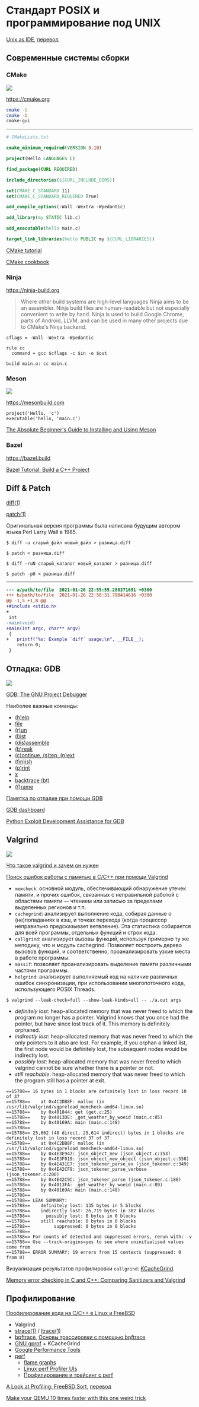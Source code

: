 # Стандарт POSIX и программирование под UNIX

[Unix as IDE](https://blog.sanctum.geek.nz/series/unix-as-ide), [перевод](https://habr.com/ru/post/150930)

## Современные системы сборки

### CMake

![](cmake_logo.png)

<https://cmake.org>

```sh
cmake -G
cmake -D
cmake-gui
```

---

```cmake
# CMakeLists.txt

cmake_minimum_required(VERSION 3.10)

project(Hello LANGUAGES C)

find_package(CURL REQUIRED)

include_directories(${CURL_INCLUDE_DIRS})

set(CMAKE_C_STANDARD 11)
set(CMAKE_C_STANDARD_REQUIRED True)

add_compile_options(-Wall -Wextra -Wpedantic)

add_library(my STATIC lib.c)

add_executable(hello main.c)

target_link_libraries(hello PUBLIC my ${CURL_LIBRARIES})
```

[CMake tutorial](https://cmake.org/cmake/help/latest/guide/tutorial/index.html)

[CMake cookbook](https://ozon.ru/product/cmake-cookbook-157693062)

### Ninja

<https://ninja-build.org>

> Where other build systems are high-level languages Ninja aims to be an assembler.
> Ninja build files are human-readable but not especially convenient to write by hand.
> Ninja is used to build Google Chrome, parts of Android, LLVM, and can be used in many other projects due to CMake's Ninja backend.

```
cflags = -Wall -Wextra -Wpedantic

rule cc
  command = gcc $cflags -c $in -o $out

build main.o: cc main.c
```

### Meson

![](meson_logo.png)

<https://mesonbuild.com>

```
project('Hello, 'c')
executable('hello, 'main.c')
```

[The Absolute Beginner's Guide to Installing and Using Meson](https://mesonbuild.com/SimpleStart.html)

### Bazel

<https://bazel.build>

[Bazel Tutorial: Build a C++ Project](https://bazel.build/start/cpp)

## Diff & Patch

[diff(1)](https://man7.org/linux/man-pages/man1/diff.1.html)

[patch(1)](https://man7.org/linux/man-pages/man1/patch.1.html)

Оригинальная версия программы была написана будущим автором языка Perl Larry Wall в 1985.

```
$ diff -u старый_файл новый_файл > разница.diff

$ patch < разница.diff

$ diff -ruN старый_каталог новый_каталог > разница.diff

$ patch -p0 < разница.diff
```

---

```patch
--- a/path/to/file	2021-01-26 22:55:55.288371691 +0300
+++ b/path/to/file	2021-01-26 22:58:31.790414616 +0300
@@ -1,5 +1,8 @@
+#include <stdio.h>
+
 int
-main(void)
+main(int argc, char** argv)
 {
+	printf("%s: Example `diff` usage;\n", __FILE__);
 	return 0;
 }
```

## Отладка: GDB

![](gdb_logo.png)

[GDB: The GNU Project Debugger](https://gnu.org/software/gdb)

Наиболее важные команды:

* [(h)elp](https://sourceware.org/gdb/current/onlinedocs/gdb.html/Help.html#index-help)
* [file](https://sourceware.org/gdb/current/onlinedocs/gdb.html/Files.html#index-file)
* [(r)un](https://sourceware.org/gdb/current/onlinedocs/gdb.html/Starting.html#index-run)
* [(l)ist](https://sourceware.org/gdb/current/onlinedocs/gdb.html/List.html#index-list)
* [(dis)assemble](https://sourceware.org/gdb/current/onlinedocs/gdb.html/Machine-Code.html#index-disassemble)
* [(b)reak](https://sourceware.org/gdb/current/onlinedocs/gdb.html/Set-Breaks.html#index-break)
* [(c)ontinue, (s)tep, (n)ext](https://sourceware.org/gdb/current/onlinedocs/gdb.html/Continuing-and-Stepping.html)
* [(fin)ish](https://sourceware.org/gdb/current/onlinedocs/gdb.html/Continuing-and-Stepping.html#index-finish)
* [(p)rint](https://sourceware.org/gdb/current/onlinedocs/gdb.html/Data.html#index-print)
* [x](https://sourceware.org/gdb/current/onlinedocs/gdb.html/Memory.html#index-x-_0028examine-memory_0029)
* [backtrace (bt)](https://sourceware.org/gdb/current/onlinedocs/gdb.html/Backtrace.html#index-backtrace)
* [(f)rame](https://sourceware.org/gdb/current/onlinedocs/gdb.html/Selection.html#index-frame_002c-selecting)

[Памятка по отладке при помощи GDB](https://eax.me/gdb)

[GDB dashboard](https://github.com/cyrus-and/gdb-dashboard)

[Python Exploit Development Assistance for GDB](https://github.com/longld/peda)

## Valgrind

![](valgrind_logo.png)

[Что такое valgrind и зачем он нужен](http://alexott.net/ru/writings/prog-checking/Valgrind.html)

[Поиск ошибок работы с памятью в C/C++ при помощи Valgrind](https://eax.me/valgrind)

* `memcheck`: основной модуль, обеспечивающий обнаружение утечек памяти, и прочих ошибок, связанных с неправильной работой с областями памяти — чтением или записью за пределами выделенных регионов и т.п.
* `cachegrind`: анализирует выполнение кода, собирая данные о (не)попаданиях в кэш, и точках перехода (когда процессор неправильно предсказывает ветвление). Эта статистика собирается для всей программы, отдельных функций и строк кода.
* `callgrind`: анализирует вызовы функций, используя примерно ту же методику, что и модуль cachegrind. Позволяет построить дерево вызовов функций, и соответственно, проанализировать узкие места в работе программы.
* `massif`: позволяет проанализировать выделение памяти различными частями программы.
* `helgrind`: анализирует выполняемый код на наличие различных ошибок синхронизации, при использовании многопоточного кода, использующего POSIX Threads.

```
$ valgrind --leak-check=full --show-leak-kinds=all -- ./a.out args
```

* *definitely lost*: heap-allocated memory that was never freed to which the program no longer has a pointer. Valgrind knows that you once had the pointer, but have since lost track of it. This memory is definitely orphaned.
* *indirectly lost*: heap-allocated memory that was never freed to which the only pointers to it also are lost. For example, if you orphan a linked list, the first node would be definitely lost, the subsequent nodes would be indirectly lost.
* *possibly lost*: heap-allocated memory that was never freed to which valgrind cannot be sure whether there is a pointer or not.
* *still reachable*: heap-allocated memory that was never freed to which the program still has a pointer at exit.

```
==15788== 16 bytes in 1 blocks are definitely lost in loss record 10 of 37
==15788==    at 0x4C2DB8F: malloc (in /usr/lib/valgrind/vgpreload_memcheck-amd64-linux.so)
==15788==    by 0x401844: get (get.c:25)
==15788==    by 0x4013DE: _get_weather_by_woeid (main.c:85)
==15788==    by 0x40169A: main (main.c:148)
==15788==
==15788== 25,662 (48 direct, 25,614 indirect) bytes in 1 blocks are definitely lost in loss record 37 of 37
==15788==    at 0x4C2DB8F: malloc (in /usr/lib/valgrind/vgpreload_memcheck-amd64-linux.so)
==15788==    by 0x4E3E947: json_object_new (json_object.c:353)
==15788==    by 0x4E3F019: json_object_new_object (json_object.c:558)
==15788==    by 0x4E431E7: json_tokener_parse_ex (json_tokener.c:349)
==15788==    by 0x4E42CF9: json_tokener_parse_verbose (json_tokener.c:200)
==15788==    by 0x4E42C9C: json_tokener_parse (json_tokener.c:188)
==15788==    by 0x4013FA: _get_weather_by_woeid (main.c:89)
==15788==    by 0x40169A: main (main.c:148)
==15788==
==15788== LEAK SUMMARY:
==15788==    definitely lost: 135 bytes in 5 blocks
==15788==    indirectly lost: 26,719 bytes in 382 blocks
==15788==      possibly lost: 0 bytes in 0 blocks
==15788==    still reachable: 0 bytes in 0 blocks
==15788==         suppressed: 0 bytes in 0 blocks
==15788==
==15788== For counts of detected and suppressed errors, rerun with: -v
==15788== Use --track-origins=yes to see where uninitialised values come from
==15788== ERROR SUMMARY: 19 errors from 15 contexts (suppressed: 0 from 0)
```

Визуализация результатов профилировки `callgrind`: [KCacheGrind](http://kcachegrind.sourceforge.net/html/Home.html).

[Memory error checking in C and C++: Comparing Sanitizers and Valgrind](https://developers.redhat.com/blog/2021/05/05/memory-error-checking-in-c-and-c-comparing-sanitizers-and-valgrind)

## Профилирование

[Профилирование кода на C/C++ в Linux и FreeBSD](https://eax.me/c-cpp-profiling/)

* Valgrind
* [strace(1)](https://man7.org/linux/man-pages/man1/strace.1.html) / [ltrace(1)](https://man7.org/linux/man-pages/man1/ltrace.1.html)
* [bpftrace](https://bpftrace.org), [Основы трассировки с помощью bpftrace](https://eax.me/bpftrace)
* [GNU gprof](http://sourceware.org/binutils/docs/gprof) + KCacheGrind
* [Google Performance Tools](https://github.com/gperftools/gperftools)
* [perf](http://perf.wiki.kernel.org)
  * [flame graphs](http://brendangregg.com/perf.html#FlameGraphs)
  * [Linux perf Profiler UIs](https://markhansen.co.nz/profiler-uis)
  * [Профилирование и трейсинг с perf](https://habr.com/ru/company/first/blog/442738)

[A Look at Profiling: FreeBSD Sort](https://freebsdfoundation.org/blog/a-look-at-profiling-freebsd-sort), [перевод](https://habr.com/ru/company/otus/blog/667286)

[Make your QEMU 10 times faster with this one weird trick](https://determinate.systems/posts/qemu-fix)
